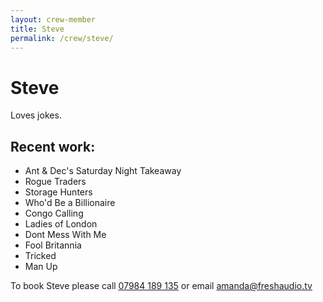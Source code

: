 ```yaml
---
layout: crew-member
title: Steve
permalink: /crew/steve/
---
```


# Steve
Loves jokes.

## Recent work:
+ Ant & Dec's Saturday Night Takeaway
+ Rogue Traders
+ Storage Hunters
+ Who'd Be a Billionaire
+ Congo Calling
+ Ladies of London
+ Dont Mess With Me
+ Fool Britannia
+ Tricked
+ Man Up 

To book Steve please call [07984 189 135](tel:+447984189135) or email [amanda@freshaudio.tv](mailto:amanda@freshaudio.tv)